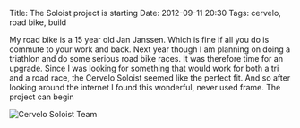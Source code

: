 Title: The Soloist project is starting
Date: 2012-09-11 20:30
Tags: cervelo, road bike, build

My road bike is a 15 year old Jan Janssen. Which is fine if all you do is commute to your work and back. Next year though I am planning on doing a triathlon and do some serious road bike races. It was therefore time for an upgrade. Since I was looking for something that would work for both a tri and a road race, the Cervelo Soloist seemed like the perfect fit. And so after looking around the internet I found this wonderful, never used frame. The project can begin

![Cervelo Soloist Team](/blog/images/2012-cervelo_soloist_team_1.jpg)
